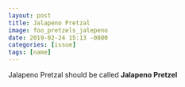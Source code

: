 ```yaml
---
layout: post
title: Jalapeno Pretzal
image: foo_pretzels_jalepeno
date: 2019-02-24 15:13 -0800
categories: [issue]
tags: [name]
---
```

Jalapeno Pretzal should be called **Jalapeno Pretzel**